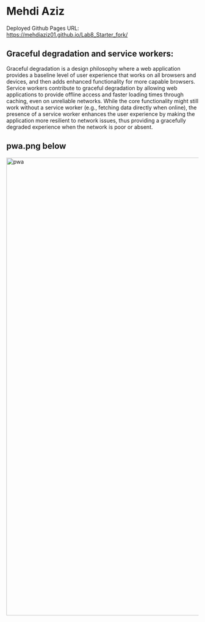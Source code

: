 # Mehdi Aziz
Deployed Github Pages URL: https://mehdiaziz01.github.io/Lab8_Starter_fork/

## Graceful degradation and service workers:
Graceful degradation is a design philosophy where a web application provides a baseline level of user experience that works on all browsers and devices, and then adds enhanced functionality for more capable browsers. Service workers contribute to graceful degradation by allowing web applications to provide offline access and faster loading times through caching, even on unreliable networks. While the core functionality might still work without a service worker (e.g., fetching data directly when online), the presence of a service worker enhances the user experience by making the application more resilient to network issues, thus providing a gracefully degraded experience when the network is poor or absent.


## pwa.png below
<img width="1200" alt="pwa" src="https://github.com/user-attachments/assets/b3ce1229-d004-4226-b606-2d24e172676a" />

